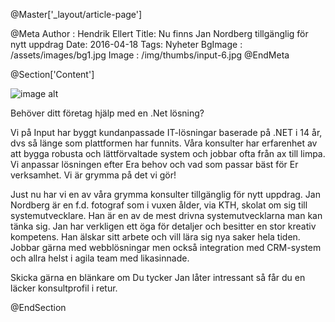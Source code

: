@Master['_layout/article-page']

@Meta
Author : Hendrik Ellert
Title: Nu finns Jan Nordberg tillgänglig för nytt uppdrag
Date: 2016-04-18
Tags: Nyheter
BgImage : /assets/images/bg1.jpg
Image : /img/thumbs/input-6.jpg
@EndMeta

@Section['Content']

![image alt](/img/nyheter/NordbergJan.png)

Behöver ditt företag hjälp med en .Net lösning?

Vi på Input har byggt kundanpassade IT-lösningar baserade på .NET i 14 år, dvs så länge som plattformen har funnits. Våra konsulter har erfarenhet av att bygga robusta och lättförvaltade system och jobbar ofta från ax till limpa. Vi anpassar lösningen efter Era behov och vad som passar bäst för Er verksamhet. Vi är grymma på det vi gör!

Just nu har vi en av våra grymma konsulter tillgänglig för nytt uppdrag.
Jan Nordberg är en f.d. fotograf som i vuxen ålder, via KTH, skolat om sig till systemutvecklare. Han är en av de mest drivna systemutvecklarna man kan tänka sig. Jan har verkligen ett öga för detaljer och besitter en stor kreativ kompetens. Han älskar sitt arbete och vill lära sig nya saker hela tiden. Jobbar gärna med webblösningar men också integration med CRM-system och allra helst i agila team med likasinnade.

Skicka gärna en blänkare om Du tycker Jan låter intressant så får du en läcker konsultprofil i retur.

@EndSection
